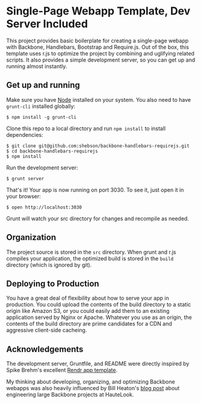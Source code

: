 Single-Page Webapp Template, Dev Server Included
=================================================

This project provides basic boilerplate for creating a single-page webapp with Backbone, Handlebars, Bootstrap and
Require.js. Out of the box, this template uses r.js to optimize the project by combining and uglifying related scripts.
It also provides a simple development server, so you can get up and running almost instantly.

Get up and running
--------------------

Make sure you have [Node](http://nodejs.org/) installed on your system. You also need to have
`grunt-cli` installed globally:

    $ npm install -g grunt-cli

Clone this repo to a local directory and run `npm install` to install dependencies:

    $ git clone git@github.com:shebson/backbone-handlebars-requirejs.git
    $ cd backbone-handlebars-requirejs
    $ npm install

Run the development server:

    $ grunt server

That's it! Your app is now running on port 3030. To see it, just open it in your browser:

    $ open http://localhost:3030

Grunt will watch your src directory for changes and recompile as needed.


Organization
--------------------

The project source is stored in the `src` directory. When grunt and r.js compiles your application, the optimized build
is stored in the `build` directory (which is ignored by git).

Deploying to Production
------------------------

You have a great deal of flexibility about how to serve your app in production. You could upload the contents of the build
directory to a static origin like Amazon S3, or you could easily add them to an existing application served by Nginx or
Apache. Whatever you use as an origin, the contents of the build directory are prime candidates for a CDN and aggressive
client-side cacheing.

Acknowledgements
------------------

The development server, Gruntfile, and README were directly inspired by Spike Brehm's excellent
[Rendr app template](https://github.com/airbnb/rendr-app-template).

My thinking about developing, organizing, and optimizing Backbone webapps was also heavily influenced by Bill
Heaton's [blog post](http://www.hautelooktech.com/2012/02/01/optimize-and-build-a-backbone-js-javascript-application-with-require-js-using-packages/)
about engineering large Backbone projects at HauteLook.